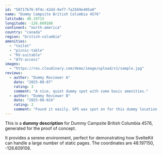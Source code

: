 ```yaml
---
id: "50717b76-9f4c-42dd-9ef7-fa2569e405a0"
name: "Dummy Campsite British Columbia 4576"
latitude: 48.19715
longitude: -126.609108
continent: "north-america"
country: "canada"
region: "british-columbia"
amenities:
  - "toilet"
  - "picnic-table"
  - "RV-suitable"
  - "ATV-access"
images:
  - "https://res.cloudinary.com/demo/image/upload/v1/sample.jpg"
reviews:
  - author: "Dummy Reviewer A"
    date: "2025-08-07"
    rating: 3
    comment: "A nice, quiet dummy spot with some basic amenities."
  - author: "Dummy Reviewer B"
    date: "2025-08-024"
    rating: 2
    comment: "Found it easily. GPS was spot on for this dummy location."
---
```


This is a **dummy description** for Dummy Campsite British Columbia 4576, generated for the proof of concept.

It provides a serene environment, perfect for demonstrating how SvelteKit can handle a large number of static pages. The coordinates are 48.197150, -126.609108.
